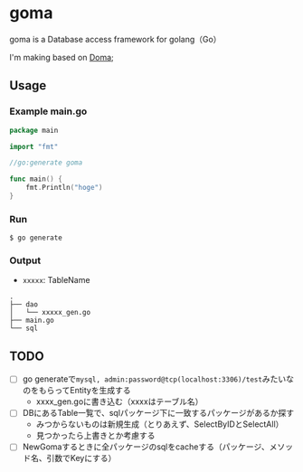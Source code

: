 # goma
goma is a Database access framework for golang（Go）

I'm making based on [Doma](https://github.com/domaframework/doma);

## Usage

### Example main.go

```go
package main

import "fmt"

//go:generate goma

func main() {
	fmt.Println("hoge")
}
```

### Run

```
$ go generate
```

### Output

- `xxxxx`: TableName
 
```
.
├── dao
│   └── xxxxx_gen.go
├── main.go
└── sql
```

## TODO

- [ ] go generateで`mysql, admin:password@tcp(localhost:3306)/test`みたいなのをもらってEntityを生成する
    - xxxx_gen.goに書き込む（xxxxはテーブル名）
- [ ] DBにあるTable一覧で、sqlパッケージ下に一致するパッケージがあるか探す
    - みつからないものは新規生成（とりあえず、SelectByIDとSelectAll）
    - 見つかったら上書きとか考慮する
- [ ] NewGomaするときに全パッケージのsqlをcacheする（パッケージ、メソッド名、引数でKeyにする）
